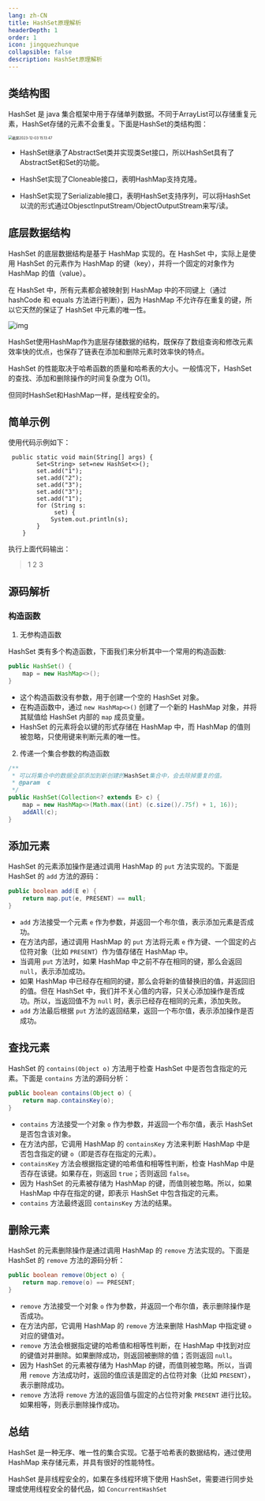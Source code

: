 ```yaml
---
lang: zh-CN
title: HashSet原理解析
headerDepth: 1
order: 1
icon: jingquezhunque
collapsible: false
description: HashSet原理解析
---
```


## 类结构图

HashSet 是 java 集合框架中用于存储单列数据。不同于ArrayList可以存储重复元素，HashSet存储的元素不会重复。下面是HashSet的类结构图：

<img src="https://static-1254191423.cos.ap-shanghai.myqcloud.com/img/2023/12/3/截屏2023-12-03 15.13.47.png" alt="截屏2023-12-03 15.13.47" style="zoom:50%;" />



- HashSet继承了AbstractSet类并实现类Set接口，所以HashSet具有了AbstractSet和Set的功能。

- HashSet实现了Cloneable接口，表明HashMap支持克隆。
- HashSet实现了Serializable接口，表明HashSet支持序列，可以将HashSet以流的形式通过ObjesctInputStream/ObjectOutputStream来写/读。

## 底层数据结构

HashSet 的底层数据结构是基于 HashMap 实现的。在 HashSet 中，实际上是使用 HashSet 的元素作为 HashMap 的键（key），并将一个固定的对象作为 HashMap 的值（value）。

在 HashSet 中，所有元素都会被映射到 HashMap 中的不同键上（通过 hashCode 和 equals 方法进行判断），因为 HashMap 不允许存在重复的键，所以它天然的保证了 HashSet 中元素的唯一性。



![img](https://static-1254191423.cos.ap-shanghai.myqcloud.com/img/2023/12/3/1945524-20210708224827426-1261427530.jpg)



HashSet使用HashMap作为底层存储数据的结构，既保存了数组查询和修改元素效率快的优点，也保存了链表在添加和删除元素时效率快的特点。

HashSet 的性能取决于哈希函数的质量和哈希表的大小。一般情况下，HashSet 的查找、添加和删除操作的时间复杂度为 O(1)。

但同时HashSet和HashMap一样，是线程安全的。

## 简单示例

使用代码示例如下：

```
 public static void main(String[] args) {
        Set<String> set=new HashSet<>();
        set.add("1");
        set.add("2");
        set.add("3");
        set.add("3");
        set.add("1");
        for (String s:
             set) {
            System.out.println(s);
        }
    }
```

执行上面代码输出：

>1
>2
>3



## 源码解析



### 构造函数

1. 无参构造函数

HashSet 类有多个构造函数，下面我们来分析其中一个常用的构造函数:

```java
public HashSet() {
    map = new HashMap<>();
}
```

- 这个构造函数没有参数，用于创建一个空的 HashSet 对象。
- 在构造函数中，通过 `new HashMap<>()` 创建了一个新的 HashMap 对象，并将其赋值给 HashSet 内部的 `map` 成员变量。
- HashSet 的元素将会以键的形式存储在 HashMap 中，而 HashMap 的值则被忽略，只使用键来判断元素的唯一性。

2. 传递一个集合参数的构造函数

```java
/**
 * 可以将集合中的数据全部添加到新创建的HashSet集合中，会去除掉重复的值。
 * @param  c   
 */
public HashSet(Collection<? extends E> c) {
    map = new HashMap<>(Math.max((int) (c.size()/.75f) + 1, 16));
    addAll(c);
}
```



## 添加元素

HashSet 的元素添加操作是通过调用 HashMap 的 `put` 方法实现的。下面是 HashSet 的 `add` 方法的源码：

```java
public boolean add(E e) {
    return map.put(e, PRESENT) == null;
}
```

- `add` 方法接受一个元素 `e` 作为参数，并返回一个布尔值，表示添加元素是否成功。
- 在方法内部，通过调用 HashMap 的 `put` 方法将元素 `e` 作为键、一个固定的占位符对象（比如 `PRESENT`）作为值存储在 HashMap 中。
- 当调用 `put` 方法时，如果 HashMap 中之前不存在相同的键，那么会返回 `null`，表示添加成功。
- 如果 HashMap 中已经存在相同的键，那么会将新的值替换旧的值，并返回旧的值。但在 HashSet 中，我们并不关心值的内容，只关心添加操作是否成功。所以，当返回值不为 `null` 时，表示已经存在相同的元素，添加失败。
- `add` 方法最后根据 `put` 方法的返回结果，返回一个布尔值，表示添加操作是否成功。



## 查找元素

HashSet 的 `contains(Object o)` 方法用于检查 HashSet 中是否包含指定的元素。下面是 `contains` 方法的源码分析：

```java
public boolean contains(Object o) {
    return map.containsKey(o);
}
```

- `contains` 方法接受一个对象 `o` 作为参数，并返回一个布尔值，表示 HashSet 是否包含该对象。
- 在方法内部，它调用 HashMap 的 `containsKey` 方法来判断 HashMap 中是否包含指定的键 `o`（即是否存在指定的元素）。
- `containsKey` 方法会根据指定键的哈希值和相等性判断，检查 HashMap 中是否存在该键。如果存在，则返回 `true`；否则返回 `false`。
- 因为 HashSet 的元素被存储为 HashMap 的键，而值则被忽略。所以，如果 HashMap 中存在指定的键，即表示 HashSet 中包含指定的元素。
- `contains` 方法最终返回 `containsKey` 方法的结果。



## 删除元素

HashSet 的元素删除操作是通过调用 HashMap 的 `remove` 方法实现的。下面是 HashSet 的 `remove` 方法的源码分析：

```java
public boolean remove(Object o) {
    return map.remove(o) == PRESENT;
}
```

- `remove` 方法接受一个对象 `o` 作为参数，并返回一个布尔值，表示删除操作是否成功。
- 在方法内部，它调用 HashMap 的 `remove` 方法来删除 HashMap 中指定键 `o` 对应的键值对。
- `remove` 方法会根据指定键的哈希值和相等性判断，在 HashMap 中找到对应的键值对并删除。如果删除成功，则返回被删除的值；否则返回 `null`。
- 因为 HashSet 的元素被存储为 HashMap 的键，而值则被忽略。所以，当调用 `remove` 方法成功时，返回的值应该是固定的占位符对象（比如 `PRESENT`），表示删除成功。
- `remove` 方法将 `remove` 方法的返回值与固定的占位符对象 `PRESENT` 进行比较。如果相等，则表示删除操作成功。



## 总结

HashSet 是一种无序、唯一性的集合实现。它基于哈希表的数据结构，通过使用 HashMap 来存储元素，并具有很好的性能特性。

HashSet 是非线程安全的，如果在多线程环境下使用 HashSet，需要进行同步处理或使用线程安全的替代品，如 `ConcurrentHashSet`